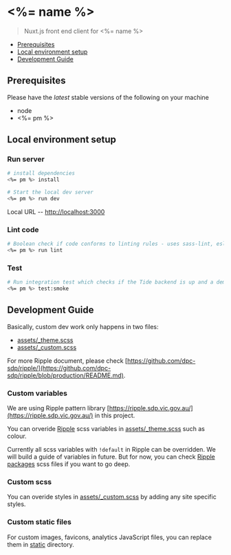 # <%= name %>

> Nuxt.js front end client for <%= name %>

- [Prerequisites](#prerequisites)
- [Local environment setup](#local-environment-setup)
- [Development Guide](#development-guide)

## Prerequisites

Please have the *latest* stable versions of the following on your machine

- node
- <%= pm %>

## Local environment setup

### Run server

``` bash
# install dependencies
<%= pm %> install

# Start the local dev server
<%= pm %> run dev
```

Local URL -- [http://localhost:3000](http://localhost:3000)

### Lint code

``` bash
# Boolean check if code conforms to linting rules - uses sass-lint, eslint & markdownlint
<%= pm %> run lint
```

### Test

``` bash
# Run integration test which checks if the Tide backend is up and a demo landing page can be rendered
<%= pm %> test:smoke
```

## Development Guide

Basically, custom dev work only happens in two files:

- [assets/_theme.scss](assets/_theme.scss)
- [assets/_custom.scss](assets/_custom.scss)

For more Ripple document, please check [https://github.com/dpc-sdp/ripple/](https://github.com/dpc-sdp/ripple/blob/production/README.md).

### Custom variables

We are using Ripple pattern library [https://ripple.sdp.vic.gov.au/](https://ripple.sdp.vic.gov.au/) in this project.

You can orveride [Ripple](https://github.com/dpc-sdp/ripple) scss variables in
[assets/_theme.scss](assets/_theme.scss) such as colour.

Currently all scss variables with `!default` in Ripple can be overridden.
We will build a guide of variables in future. But for now, you can check [Ripple packages](https://github.com/dpc-sdp/ripple/blob/master/packages/components) scss files if you want to go deep.

### Custom scss

You can overide styles in [assets/_custom.scss](assets/_custom.scss) by adding any site specific styles.

### Custom static files

For custom images, favicons, analytics JavaScript files, you can replace them in [static](static) directory.
